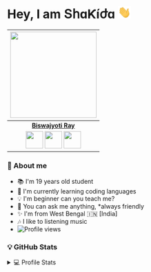 # Hey, I am ՏհɑƘíժɑ <img src="https://raw.githubusercontent.com/ABSphreak/ABSphreak/master/gifs/Hi.gif" width="30px">

| <a href="https://github.com/shakida"><img src="https://telegra.ph/file/049806d6b589bc355de83.jpg" width="200px" height="200px" /></a> |
|:---------------------------------------------------------------------------------------------------------------------------------------:|
|       <b>[Biswajyoti Ray](https://github.com/shakida/)</b>                                                                              |
| <a href="https://github.com/shakida"><img src="https://unpkg.com/simple-icons@v6/icons/github.svg" width="40px" height="40px"></a> <a href="https://t.me/shakida"><img src="https://unpkg.com/simple-icons@v6/icons/telegram.svg" width="40px" height="40px"></a> <a href="mailto:tollerdl.1234@gmail.com"><img src="https://unpkg.com/simple-icons@v6/icons/gmail.svg" width="40px" height="40px"></a>|
### 🍁 About me
- 📚 I'm 19 years old student
- 📖 I'm currently learning coding languages
- 💡 I'm beginner can you teach me?
- 🤗 You can ask me anything, *always friendly
- ✨ I'm from West Bengal 🇮🇳 [India]
- 🎶 I like to listening music
- ![Profile views](https://gpvc.arturio.dev/shakida)
### 💡 GitHub Stats
<!-- https://github.com/shakida -->
<details> 
  <summary>💻 Profile Stats</summary>
  <br/>
<p align="center">
  <a href="https://github.com/shakida">
    <img title="🔥 Get streak stats for your profile at git.io/streak-stats" alt="shakida's streak" src="https://github-readme-streak-stats.herokuapp.com/?user=shakida&theme=monokai-metallian&hide_border=true"/>
  </a>
</p>
    <a href="https://github.com/shakida"><img alt="shakida's Github Stats" src="https://denvercoder1-github-readme-stats.vercel.app/api/?username=shakida&show_icons=true&count_private=true&theme=react&hide_border=true&bg_color=1F222E&title_color=F85D7F&icon_color=F8D866" height="192px"/></a>
  <a href="https://github.com/shakida"><img alt="shakida's Top Languages" src="https://github-readme-stats.vercel.app/api/top-langs/?username=shakida&langs_count=8&layout=compact&theme=react&hide_border=true&bg_color=1F222E&title_color=F85D7F&icon_color=F8D866&hide=Jupyter%20Notebook" height="192px"/></a>
  <br/>
</details>
